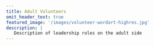 ```yaml
---
title: Adult Volunteers
omit_header_text: true
featured_image: '/images/volunteer-wordart-highres.jpg'
description: |
   Description of leadership roles on the adult side
---
```


